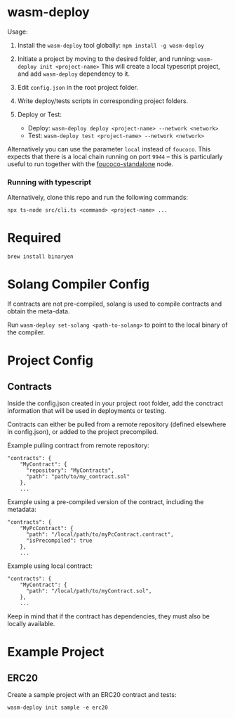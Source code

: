 # wasm-deploy

Usage:

1. Install the `wasm-deploy` tool globally: `npm install -g wasm-deploy`

2. Initiate a project by moving to the desired folder, and running: `wasm-deploy init <project-name>`
    This will create a local typescript project, and add `wasm-deploy` dependency to it. 

3. Edit `config.json` in the root project folder.

4. Write deploy/tests scripts in corresponding project folders.

5. Deploy or Test:
    - Deploy: `wasm-deploy deploy <project-name> --network <network>`
    - Test: `wasm-deploy test <project-name> --network <network>`

Alternatively you can use the parameter `local` instead of `foucoco`. This expects that there is a local chain running on port `9944` – this is particularly useful to run together with the [foucoco-standalone](https://github.com/pendulum-chain/foucoco-standalone) node.

### Running with typescript
Alternatively, clone this repo and run the following commands:

```npx ts-node src/cli.ts <command> <project-name> ...```

# Required

```
brew install binaryen
```
# Solang Compiler Config
If contracts are not pre-compiled, solang is used to compile contracts and obtain the meta-data. 

Run `wasm-deploy set-solang <path-to-solang>` to point to the local binary of the compiler. 

# Project Config
## Contracts
Inside the config.json created in your project root folder, add the conctract information that will be used in deployments or testing.

Contracts can either be pulled from a remote repository (defined elsewhere in config.json), or added to the project precompiled.

Example pulling contract from remote repository:
``` 
"contracts": {
    "MyContract": {
      "repository": "MyContracts",
      "path": "path/to/my_contract.sol"
    },
    ...
```


Example using a pre-compiled version of the contract, including the metadata:
``` 
"contracts": {
    "MyPcContract": {
      "path": "/local/path/to/myPcContract.contract",
      "isPrecompiled": true
    },
    ...
```

Example using local contract:
``` 
"contracts": {
    "MyContract": {
      "path": "/local/path/to/myContract.sol",
    },
    ...
```
Keep in mind that if the contract has dependencies, they must also be locally available.

# Example Project

## ERC20
Create a sample project with an ERC20 contract and tests:

`wasm-deploy init sample -e erc20`
